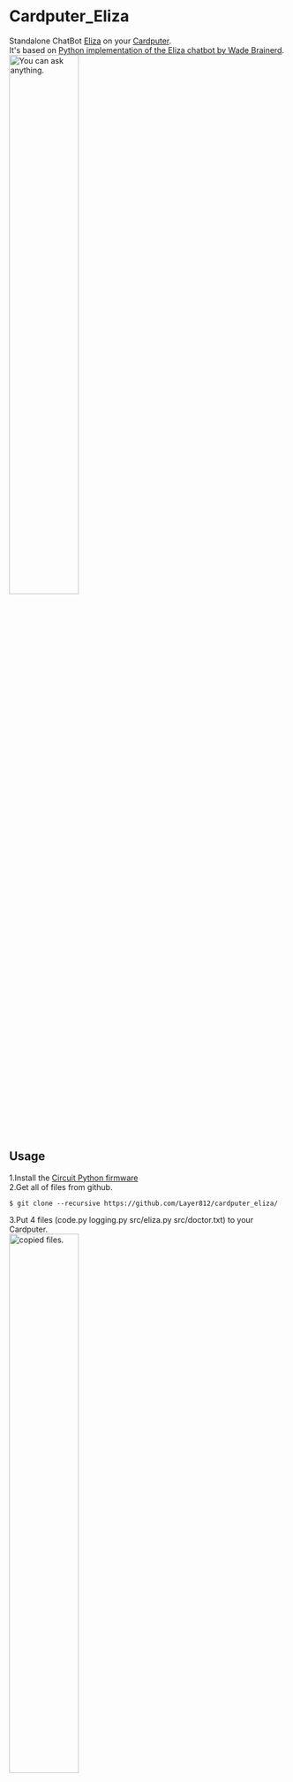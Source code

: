# Cardputer_Eliza
Standalone ChatBot [Eliza](https://en.wikipedia.org/wiki/ELIZA) on your [Cardputer](https://shop.m5stack.com/products/m5stack-cardputer-kit-w-m5stamps3).<br>
It's based on [Python implementation of the Eliza chatbot by Wade Brainerd](https://github.com/wadetb/eliza).<br>
<img width="50%" alt="You can ask anything." src="https://github.com/user-attachments/assets/f94e0ec3-fcdd-45a8-992d-2e10e4c418f1">
## Usage
1.Install the [Circuit Python firmware](https://circuitpython.org/board/m5stack_cardputer/)<br>
2.Get all of files from github.<br>
```
$ git clone --recursive https://github.com/Layer812/cardputer_eliza/
```
3.Put 4 files (code.py logging.py src/eliza.py src/doctor.txt) to your Cardputer.<br>
<img width="50%" alt="copied files." src="https://github.com/user-attachments/assets/5341ae77-fdb1-420a-878d-d4b896040060">
